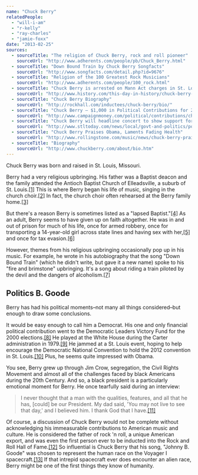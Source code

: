 ```yaml
---
name: "Chuck Berry"
relatedPeople:
  - "will-i-am"
  - "r-kelly"
  - "ray-charles"
  - "jamie-foxx"
date: "2013-02-25"
sources:
  - sourceTitle: "The religion of Chuck Berry, rock and roll pioneer"
    sourceUrl: "http://www.adherents.com/people/pb/Chuck_Berry.html"
  - sourceTitle: "Down Bound Train by Chuck Berry Songfacts"
    sourceUrl: "http://www.songfacts.com/detail.php?id=9676"
  - sourceTitle: "Religion of the 100 Greatest Rock Musicians"
    sourceUrl: "http://www.adherents.com/people/100_rock.html"
  - sourceTitle: "Chuck Berry is arrested on Mann Act charges in St. Louis, Missouri"
    sourceUrl: "http://www.history.com/this-day-in-history/chuck-berry-is-arrested-on-mann-act-charges-in-st-louis-missouri"
  - sourceTitle: "Chuck Berry Biography"
    sourceUrl: "http://rockhall.com/inductees/chuck-berry/bio/"
  - sourceTitle: "Chuck Berry – $1,000 in Political Contributions for 2000"
    sourceUrl: "http://www.campaignmoney.com/political/contributions/chuck-berry.asp?cycle=00"
  - sourceTitle: "Chuck Berry will headline concert to show support for Dem convention bid"
    sourceUrl: "http://www.stltoday.com/news/local/govt-and-politics/political-fix/chuck-berry-will-headline-concert-to-show-support-for-dem/article_f95c0580-958f-11df-b217-00127992bc8b.html"
  - sourceTitle: "Chuck Berry Praises Obama, Laments Fading Health"
    sourceUrl: "http://www.rollingstone.com/music/news/chuck-berry-praises-obama-laments-fading-voice-20121027"
  - sourceTitle: "Biography"
    sourceUrl: "http://www.chuckberry.com/about/bio.htm"
---
```


Chuck Berry was born and raised in St. Louis, Missouri.

Berry had a very religious upbringing. His father was a Baptist deacon and the family attended the Antioch Baptist Church of Elleadsville, a suburb of St. Louis.<a class="source-citation" href="#http://www.adherents.com/people/pb/Chuck_Berry.html" title="The religion of Chuck Berry, rock and roll pioneer">[1]</a> This is where Berry began his life of music, singing in the church choir.<a class="source-citation" href="#http://www.adherents.com/people/pb/Chuck_Berry.html" title="The religion of Chuck Berry, rock and roll pioneer">[2]</a> In fact, the church choir often rehearsed at the Berry family home.<a class="source-citation" href="#http://www.songfacts.com/detail.php?id=9676" title="Down Bound Train by Chuck Berry Songfacts">[3]</a>

But there's a reason Berry is sometimes listed as a "lapsed Baptist."<a class="source-citation" href="#http://www.adherents.com/people/100_rock.html" title="Religion of the 100 Greatest Rock Musicians">[4]</a> As an adult, Berry seems to have given up on faith altogether. He was in and out of prison for much of his life, once for armed robbery, once for transporting a 14-year-old girl across state lines and having sex with her,<a class="source-citation" href="#http://www.history.com/this-day-in-history/chuck-berry-is-arrested-on-mann-act-charges-in-st-louis-missouri" title="Chuck Berry is arrested on Mann Act charges in St. Louis, Missouri">[5]</a> and once for tax evasion.<a class="source-citation" href="#http://rockhall.com/inductees/chuck-berry/bio/" title="Chuck Berry Biography">[6]</a>

However, themes from his religious upbringing occasionally pop up in his music. For example, he wrote in his autobiography that the song "Down Bound Train" (which he didn't write, but gave it a new name) spoke to his "fire and brimstone" upbringing. It's a song about riding a train piloted by the devil and the dangers of alcoholism.<a class="source-citation" href="#http://www.songfacts.com/detail.php?id=9676" title="Down Bound Train by Chuck Berry Songfacts">[7]</a>

## Politics B. Goode

Berry has had his political moments–not many all things considered–but enough to draw some conclusions.

It would be easy enough to call him a Democrat. His one and only financial political contribution went to the Democratic Leaders Victory Fund for the 2000 elections.<a class="source-citation" href="#http://www.campaignmoney.com/political/contributions/chuck-berry.asp?cycle=00" title="Chuck Berry – $1,000 in Political Contributions for 2000">[8]</a> He played at the White House during the Carter administration in 1979.<a class="source-citation" href="#http://rockhall.com/inductees/chuck-berry/bio/" title="Chuck Berry Biography">[9]</a> He jammed at a St. Louis event, hoping to help encourage the Democratic National Convention to hold the 2012 convention in St. Louis.<a class="source-citation" href="#http://www.stltoday.com/news/local/govt-and-politics/political-fix/chuck-berry-will-headline-concert-to-show-support-for-dem/article_f95c0580-958f-11df-b217-00127992bc8b.html" title="Chuck Berry will headline concert to show support for Dem convention bid">[10]</a> Plus, he seems quite impressed with Obama.

You see, Berry grew up through Jim Crow, segregation, the Civil Rights Movement and almost all of the challenges faced by black Americans during the 20th Century. And so, a black president is a particularly emotional moment for Berry. He once tearfully said during an interview:

>I never thought that a man with the qualities, features, and all that he has, [could] be our President. My dad said, 'You may not live to see that day,' and I believed him. I thank God that I have.<a class="source-citation" href="#http://www.rollingstone.com/music/news/chuck-berry-praises-obama-laments-fading-voice-20121027" title="Chuck Berry Praises Obama, Laments Fading Health">[11]</a>

Of course, a discussion of Chuck Berry would not be complete without acknowledging his immeasurable contributions to American music and culture. He is considered the father of rock 'n roll, a unique American export, and was even the first person ever to be inducted into the Rock and Roll Hall of Fame.<a class="source-citation" href="#http://rockhall.com/inductees/chuck-berry/bio/" title="Chuck Berry Biography">[12]</a> So influential is Chuck Berry that his song, "Johnny B. Goode" was chosen to represent the human race on the Voyager I spacecraft.<a class="source-citation" href="#http://www.chuckberry.com/about/bio.htm" title="Biography">[13]</a> If that intrepid spacecraft ever does encounter an alien race, Berry might be one of the first things they know of humanity.